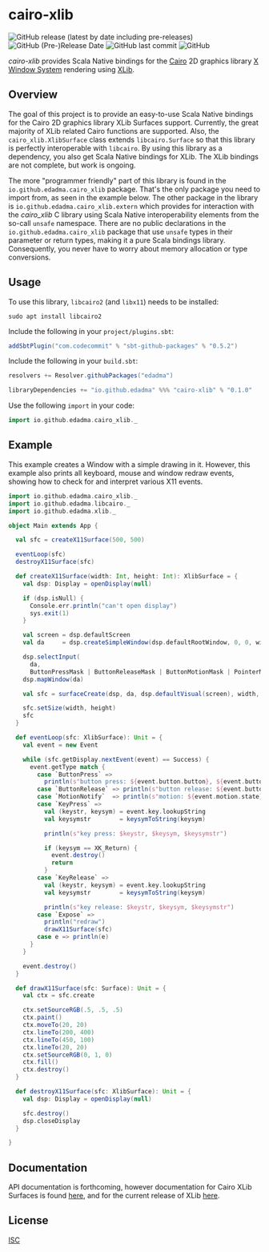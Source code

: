 cairo-xlib
==========

![GitHub release (latest by date including pre-releases)](https://img.shields.io/github/v/release/edadma/cairo-xlib?include_prereleases) ![GitHub (Pre-)Release Date](https://img.shields.io/github/release-date-pre/edadma/cairo-xlib) ![GitHub last commit](https://img.shields.io/github/last-commit/edadma/cairo-xlib) ![GitHub](https://img.shields.io/github/license/edadma/cairo-xlib)

*cairo-xlib* provides Scala Native bindings for the [Cairo](https://www.cairographics.org/) 2D graphics library [X Window System](https://www.x.org/releases/current/) rendering using [XLib](https://www.x.org/releases/current/doc/libX11/libX11/libX11.html).

Overview
--------

The goal of this project is to provide an easy-to-use Scala Native bindings for the Cairo 2D graphics library XLib Surfaces support.  Currently, the great majority of XLib related Cairo functions are supported.  Also, the `cairo_xlib.XlibSurface` class extends `libcairo.Surface` so that this library is perfectly interoperable with `libcairo`.  By using this library as a dependency, you also get Scala Native bindings for XLib.  The XLib bindings are not complete, but work is ongoing.

The more "programmer friendly" part of this library is found in the `io.github.edadma.cairo_xlib` package. That's the only
package you need to import from, as seen in the example below. The other package in the library
is `io.github.edadma.cairo_xlib.extern` which provides for interaction with the *cairo_xlib* C library using Scala Native
interoperability elements from the so-call `unsafe` namespace. There are no public declarations in
the `io.github.edadma.cairo_xlib` package that use `unsafe` types in their parameter or return types, making it a pure
Scala bindings library. Consequently, you never have to worry about memory allocation or type conversions.

Usage
-----

To use this library, `libcairo2` (and `libx11`) needs to be installed:

```shell
sudo apt install libcairo2
```

Include the following in your `project/plugins.sbt`:

```sbt
addSbtPlugin("com.codecommit" % "sbt-github-packages" % "0.5.2")

```

Include the following in your `build.sbt`:

```sbt
resolvers += Resolver.githubPackages("edadma")

libraryDependencies += "io.github.edadma" %%% "cairo-xlib" % "0.1.0"

```

Use the following `import` in your code:

```scala
import io.github.edadma.cairo_xlib._

```

Example
--------

This example creates a Window with a simple drawing in it.  However, this example also prints all keyboard, mouse and window redraw events, showing how to check for and interpret various X11 events.

```scala
import io.github.edadma.cairo_xlib._
import io.github.edadma.libcairo._
import io.github.edadma.xlib._

object Main extends App {

  val sfc = createX11Surface(500, 500)

  eventLoop(sfc)
  destroyX11Surface(sfc)

  def createX11Surface(width: Int, height: Int): XlibSurface = {
    val dsp: Display = openDisplay(null)

    if (dsp.isNull) {
      Console.err.println("can't open display")
      sys.exit(1)
    }

    val screen = dsp.defaultScreen
    val da     = dsp.createSimpleWindow(dsp.defaultRootWindow, 0, 0, width, height, 0, 0, 0)

    dsp.selectInput(
      da,
      ButtonPressMask | ButtonReleaseMask | ButtonMotionMask | PointerMotionMask | KeyPressMask | KeyReleaseMask | ExposureMask)
    dsp.mapWindow(da)

    val sfc = surfaceCreate(dsp, da, dsp.defaultVisual(screen), width, height)

    sfc.setSize(width, height)
    sfc
  }

  def eventLoop(sfc: XlibSurface): Unit = {
    val event = new Event

    while (sfc.getDisplay.nextEvent(event) == Success) {
      event.getType match {
        case `ButtonPress` =>
          println(s"button press: ${event.button.button}, ${event.button.x}, ${event.button.y}, ${event.button.time}")
        case `ButtonRelease` => println(s"button release: ${event.button.button}")
        case `MotionNotify`  => println(s"motion: ${event.motion.state}, ${event.motion.x}, ${event.motion.y}")
        case `KeyPress` =>
          val (keystr, keysym) = event.key.lookupString
          val keysymstr        = keysymToString(keysym)

          println(s"key press: $keystr, $keysym, $keysymstr")

          if (keysym == XK_Return) {
            event.destroy()
            return
          }
        case `KeyRelease` =>
          val (keystr, keysym) = event.key.lookupString
          val keysymstr        = keysymToString(keysym)

          println(s"key release: $keystr, $keysym, $keysymstr")
        case `Expose` =>
          println("redraw")
          drawX11Surface(sfc)
        case e => println(e)
      }
    }

    event.destroy()
  }

  def drawX11Surface(sfc: Surface): Unit = {
    val ctx = sfc.create

    ctx.setSourceRGB(.5, .5, .5)
    ctx.paint()
    ctx.moveTo(20, 20)
    ctx.lineTo(200, 400)
    ctx.lineTo(450, 100)
    ctx.lineTo(20, 20)
    ctx.setSourceRGB(0, 1, 0)
    ctx.fill()
    ctx.destroy()
  }

  def destroyX11Surface(sfc: XlibSurface): Unit = {
    val dsp: Display = openDisplay(null)

    sfc.destroy()
    dsp.closeDisplay
  }

}

```

Documentation
-------------

API documentation is forthcoming, however documentation for Cairo XLib Surfaces is
found [here](https://www.cairographics.org/manual/cairo-XLib-Surfaces.html), and for the current release of XLib [here](https://www.x.org/releases/current/doc/libX11/libX11/libX11.html).

License
-------

[ISC](https://github.com/edadma/cairo_xlib/blob/main/LICENSE)
